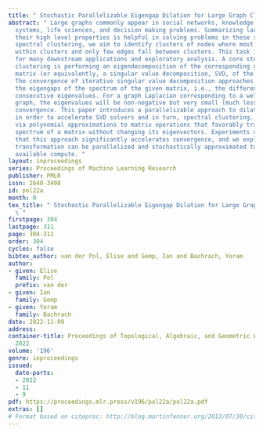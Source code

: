 ```yaml
---
title: " Stochastic Parallelizable Eigengap Dilation for Large Graph Clustering  "
abstract: " Large graphs commonly appear in social networks, knowledge graphs, recommender
  systems, life sciences, and decision making problems. Summarizing large graphs by
  their high level properties is helpful in solving problems in these settings. In
  spectral clustering, we aim to identify clusters of nodes where most edges fall
  within clusters and only few edges fall between clusters. This task is important
  for many downstream applications and exploratory analysis. A core step of spectral
  clustering is performing an eigendecomposition of the corresponding graph Laplacian
  matrix (or equivalently, a singular value decomposition, SVD, of the incidence matrix).
  The convergence of iterative singular value decomposition approaches depends on
  the eigengaps of the spectrum of the given matrix, i.e., the difference between
  consecutive eigenvalues. For a graph Laplacian corresponding to a well-clustered
  graph, the eigenvalues will be non-negative but very small (much less than 1) slowing
  convergence. This paper introduces a parallelizable approach to dilating the spectrum
  in order to accelerate SVD solvers and in turn, spectral clustering. This is accomplished
  via polynomial approximations to matrix operations that favorably transform the
  spectrum of a matrix without changing its eigenvectors. Experiments demonstrate
  that this approach significantly accelerates convergence, and we explain how this
  transformation can be parallelized and stochastically approximated to scale with
  available compute. "
layout: inproceedings
series: Proceedings of Machine Learning Research
publisher: PMLR
issn: 2640-3498
id: pol22a
month: 0
tex_title: " Stochastic Parallelizable Eigengap Dilation for Large Graph Clustering
  \ "
firstpage: 304
lastpage: 311
page: 304-311
order: 304
cycles: false
bibtex_author: van der Pol, Elise and Gemp, Ian and Bachrach, Yoram
author:
- given: Elise
  family: Pol
  prefix: van der
- given: Ian
  family: Gemp
- given: Yoram
  family: Bachrach
date: 2022-11-09
address:
container-title: Proceedings of Topological, Algebraic, and Geometric Learning Workshops
  2022
volume: '196'
genre: inproceedings
issued:
  date-parts:
  - 2022
  - 11
  - 9
pdf: https://proceedings.mlr.press/v196/pol22a/pol22a.pdf
extras: []
# Format based on citeproc: http://blog.martinfenner.org/2013/07/30/citeproc-yaml-for-bibliographies/
---
```

